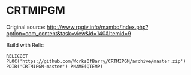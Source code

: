 # CRTMIPGM

Original source: http://www.rpgiv.info/mambo/index.php?option=com_content&task=view&id=140&Itemid=9

Build with Relic
```
RELICGET PLOC('https://github.com/WorksOfBarry/CRTMIPGM/archive/master.zip') PDIR('CRTMIPGM-master') PNAME(QTEMP)
```
